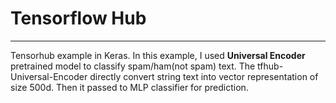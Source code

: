 # Tensorflow Hub
---

Tensorhub example in Keras. In this example, I used **Universal Encoder** pretrained model to 
classify spam/ham(not spam) text. The tfhub-Universal-Encoder directly convert string text
 into vector representation of size 500d. Then it passed to MLP classifier for prediction. 